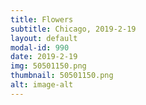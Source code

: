 ```yaml
---
title: Flowers
subtitle: Chicago, 2019-2-19
layout: default
modal-id: 990
date: 2019-2-19
img: 50501150.png
thumbnail: 50501150.png
alt: image-alt
---
```

